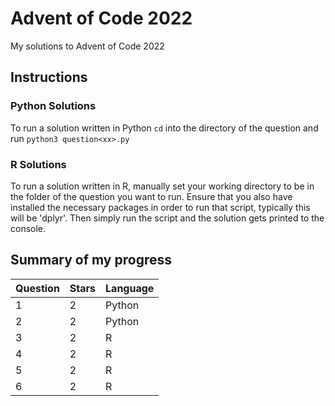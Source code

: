 # Advent of Code 2022
My solutions to Advent of Code 2022

## Instructions
### Python Solutions
To run a solution written in Python `cd` into the directory of the question and run `python3 question<xx>.py`

### R Solutions
To run a solution written in R, manually set your working directory to be in the folder of the question you want to run. Ensure that you also have installed the necessary packages in order to run that script, typically this will be 'dplyr'. Then simply run the script and the solution gets printed to the console.

## Summary of my progress
| Question      | Stars | Language |
| ------------- | ------|------    |
| 1             | 2     | Python   |
| 2             | 2     | Python   |
| 3             | 2     | R        |
| 4             | 2     | R        |
| 5             | 2     | R        |
| 6             | 2     | R        |

